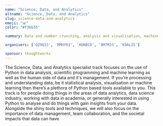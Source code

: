 ```yaml
---
name: "Science, Data, and Analytics"
altname: "Science, Data, and Analytics"
slug: science-data-and-analytics
emoji: "📊"
color: "#f36b35"

summary: Data and number crunching, analysis and visualisation, machine learning, and how those things affect us human beings.

organisers: ['QZ9Q3J', 'RMHYR3', 'HUN8CD', '8M7M33', 'K9ALZS']

sponsor: thoughtworks
---
```


The Science, Data, and Analytics specialist track focuses on the use of Python in data analysis, scientific programming and machine learning as well as the human side of data and it's management. If you’re processing and understanding data, be it statistical analysis, visualisation or machine learning then there’s a plethora of Python based tools available to you. This track is for people doing things in the areas of data analytics, data science industry, working with data in academia, or generally interested in using Python to analyse and do things with gain insights from your data. Alongside the shiny tools and techniques, we will also focus on the importance of data management, team collaboration, and the societal impacts that data can have
